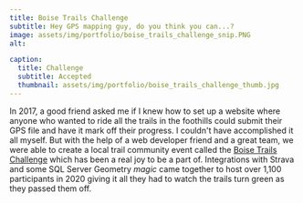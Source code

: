 ```yaml
---
title: Boise Trails Challenge
subtitle: Hey GPS mapping guy, do you think you can...?
image: assets/img/portfolio/boise_trails_challenge_snip.PNG
alt: 

caption:
  title: Challenge
  subtitle: Accepted
  thumbnail: assets/img/portfolio/boise_trails_challenge_thumb.jpg
---
```

In 2017, a good friend asked me if I knew how to set up a website where anyone who wanted to ride all the trails in the foothills could submit their GPS file and have it mark off their progress. I couldn't have accomplished it all myself. But with the help of a web developer friend and a great team, we were able to create a local trail community event called the <a href="https://boisetrailschallenge.com/" target="_blank">Boise Trails Challenge</a> which has been a real joy to be a part of. Integrations with Strava and some SQL Server Geometry *magic* came together to host over 1,100 participants in 2020 giving it all they had to watch the trails turn green as they passed them off.

